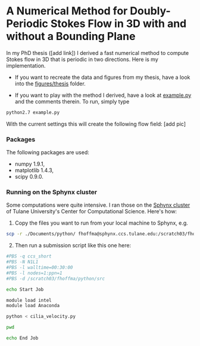 # A Numerical Method for Doubly-Periodic Stokes Flow in 3D with and without a Bounding Plane

In my PhD thesis ([add link]) I derived a fast numerical method to compute Stokes flow in 3D that is periodic in two directions.
Here is my implementation.

* If you want to recreate the data and figures from my thesis, have a look into the [figures/thesis](figures/thesis) folder.

* If you want to play with the method I derived, have a look at [example.py](example.py) and the comments therein. 
To run, simply type 
```bash
python2.7 example.py
```
With the current settings this will create the following flow field:
[add pic]

### Packages
The following packages are used:
* numpy 1.9.1,
* matplotlib 1.4.3,
* scipy 0.9.0.

### Running on the Sphynx cluster

Some computations were quite intensive. I ran those on the [Sphynx cluster](https://www2.tulane.edu/sse/ccs/computing/hardware.cfm) of Tulane University's Center for Computational Science. Here's how:

1. Copy the files you want to run from your local machine to Sphynx, e.g. 
```bash
scp -r ./Documents/python/ fhoffma@sphynx.ccs.tulane.edu:/scratch03/fhoffma/python
```

2. Then run a submission script like this one here:
```bash
#PBS -q ccs_short
#PBS -N N1L1
#PBS -l walltime=00:30:00
#PBS -l nodes=1:ppn=1
#PBS -d /scratch03/fhoffma/python/src

echo Start Job

module load intel
module load Anaconda

python < cilia_velocity.py 

pwd

echo End Job
```

